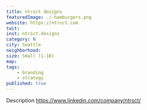 ```yaml
---
title: ntrsct designs
featuredImage: ./-hamburgers.png
website: https://ntrsct.com
twit: 
inst: ntrsct.designs
category: N
city: Seattle
neighborhood:
size: Small (1-10)
map: 
tags:
    - branding
    - strategy
published: true
---
```


Description
https://www.linkedin.com/company/ntrsct/




